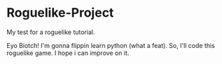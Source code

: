 Roguelike-Project
=================

My test for a roguelike tutorial. 

Eyo Biotch! I'm gonna flippin learn python (what a feat).
So, I'll code this roguelike game. I hope i can improve on it. 
